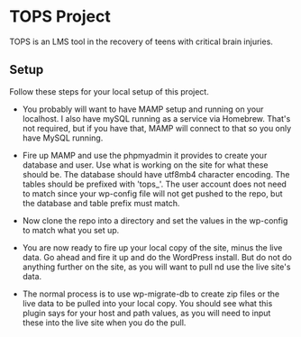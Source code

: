 # TOPS Project

TOPS is an LMS tool in the recovery of teens with critical brain injuries.

## Setup
Follow these steps for your local setup of this project.

* You probably will want to have MAMP setup and running on your localhost. I also have mySQL running as a service via Homebrew. That's not required, but if you have that, MAMP will connect to that so you only have MySQL running.

* Fire up MAMP and use the phpmyadmin it provides to create your database and user. Use what is working on the site for what these should be. The database should have utf8mb4 character encoding. The tables should be prefixed with 'tops_'. The user account does not need to match since your wp-config file will not get pushed to the repo, but the database and table prefix must match.

* Now clone the repo into a directory and set the values in the wp-config to match what you set up.  

* You are now ready to fire up your local copy of the site, minus the live data. Go ahead and fire it up and do the WordPress install. But do not do anything further on the site, as you will want to pull nd use the live site's data.

* The normal process is to use wp-migrate-db to create zip files or the live data to be pulled into your local copy.
You should see what this plugin says for your host and path values, as you will need to input these into the live site when you do the pull.

